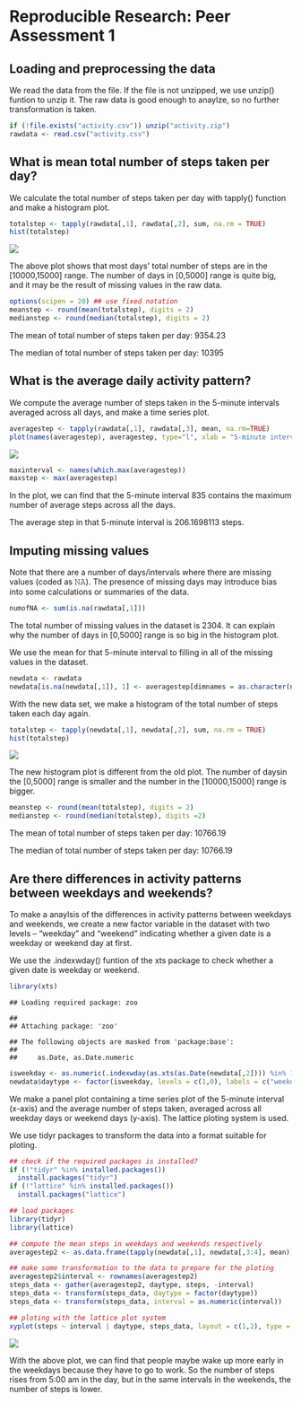 # Reproducible Research: Peer Assessment 1


## Loading and preprocessing the data
We read the data from the file. If the file is not unzipped, we use unzip() funtion to unzip it. The raw data is good enough to anaylze, so no further transformation is taken.

```r
if (!file.exists("activity.csv")) unzip("activity.zip")
rawdata <- read.csv("activity.csv")
```

## What is mean total number of steps taken per day?
We calculate the total number of steps taken per day with tapply() function and make a histogram plot.

```r
totalstep <- tapply(rawdata[,1], rawdata[,2], sum, na.rm = TRUE)
hist(totalstep)
```

![](PA1_template_files/figure-html/histogramplot-1.png)<!-- -->

The above plot shows that most days' total number of steps are in the [10000,15000] range. The number of days in [0,5000] range is quite big, and it may be the result of missing values in the raw data.

```r
options(scipen = 20) ## use fixed notation
meanstep <- round(mean(totalstep), digits = 2)
medianstep <- round(median(totalstep), digits = 2)
```
The mean of total number of steps taken per day: 9354.23

The median of total number of steps taken per day: 10395

## What is the average daily activity pattern?
We compute the average number of steps taken in the 5-minute intervals averaged across all days, and make a time series plot.

```r
averagestep <- tapply(rawdata[,1], rawdata[,3], mean, na.rm=TRUE)
plot(names(averagestep), averagestep, type="l", xlab = "5-minute interval", ylab = "average number of steps taken")
```

![](PA1_template_files/figure-html/averagedailypattern-1.png)<!-- -->

```r
maxinterval <- names(which.max(averagestep))
maxstep <- max(averagestep)
```

In the plot, we can find that the 5-minute interval 835 contains the maximum number of average steps across all the days.

The average step in that 5-minute interval is 206.1698113 steps.


## Imputing missing values
Note that there are a number of days/intervals where there are missing values (coded as 𝙽𝙰). The presence of missing days may introduce bias into some calculations or summaries of the data.

```r
numofNA <- sum(is.na(rawdata[,1]))
```
The total number of missing values in the dataset is 2304. It can explain why the number of days in [0,5000] range is so big in the histogram plot.

We use the mean for that 5-minute interval to filling in all of the missing values in the dataset. 

```r
newdata <- rawdata
newdata[is.na(newdata[,1]), 1] <- averagestep[dimnames = as.character(newdata[is.na(newdata[,1]), 3])]
```
With the new data set, we make a histogram of the total number of steps taken each day again.

```r
totalstep <- tapply(newdata[,1], newdata[,2], sum, na.rm = TRUE)
hist(totalstep)
```

![](PA1_template_files/figure-html/newhistplot-1.png)<!-- -->

The new histogram plot is different from the old plot. The number of daysin the [0,5000] range is smaller and the number in the [10000,15000] range is bigger.


```r
meanstep <- round(mean(totalstep), digits = 2)
medianstep <- round(median(totalstep), digits =2)
```

The mean of total number of steps taken per day: 10766.19

The median of total number of steps taken per day: 10766.19

## Are there differences in activity patterns between weekdays and weekends?
To make a anaylsis of the differences in activity patterns between weekdays and weekends, we create a new factor variable in the dataset with two levels – “weekday” and “weekend” indicating whether a given date is a weekday or weekend day at first.

We use the .indexwday() funtion of the xts package to check whether a given date is weekday or weekend.

```r
library(xts)
```

```
## Loading required package: zoo
```

```
## 
## Attaching package: 'zoo'
```

```
## The following objects are masked from 'package:base':
## 
##     as.Date, as.Date.numeric
```

```r
isweekday <- as.numeric(.indexwday(as.xts(as.Date(newdata[,2]))) %in% 1:5)
newdata$daytype <- factor(isweekday, levels = c(1,0), labels = c("weekday","weekend"))
```

We make a panel plot containing a time series plot of the 5-minute interval (x-axis) and the average number of steps taken, averaged across all weekday days or weekend days (y-axis). The lattice ploting system is used.

We use tidyr packages to transform the data into a format suitable for ploting.


```r
## check if the required packages is installed?
if (!"tidyr" %in% installed.packages()) 
  install.packages("tidyr")
if (!"lattice" %in% installed.packages()) 
  install.packages("lattice")

## load packages
library(tidyr)
library(lattice)

## compute the mean steps in weekdays and weekends respectively
averagestep2 <- as.data.frame(tapply(newdata[,1], newdata[,3:4], mean))

## make some transformation to the data to prepare for the ploting
averagestep2$interval <- rownames(averagestep2)
steps_data <- gather(averagestep2, daytype, steps, -interval)
steps_data <- transform(steps_data, daytype = factor(daytype))
steps_data <- transform(steps_data, interval = as.numeric(interval))

## ploting with the lattice plot system
xyplot(steps ~ interval | daytype, steps_data, layout = c(1,2), type = "l", xlab = "Interval", ylab = "Number of steps")
```

![](PA1_template_files/figure-html/ploting-1.png)<!-- -->

With the above plot, we can find that people maybe wake up more early in the weekdays because they have to go to work. So the number of steps rises from 5:00 am in the day, but in the same intervals in the weekends, the number of steps is lower.
